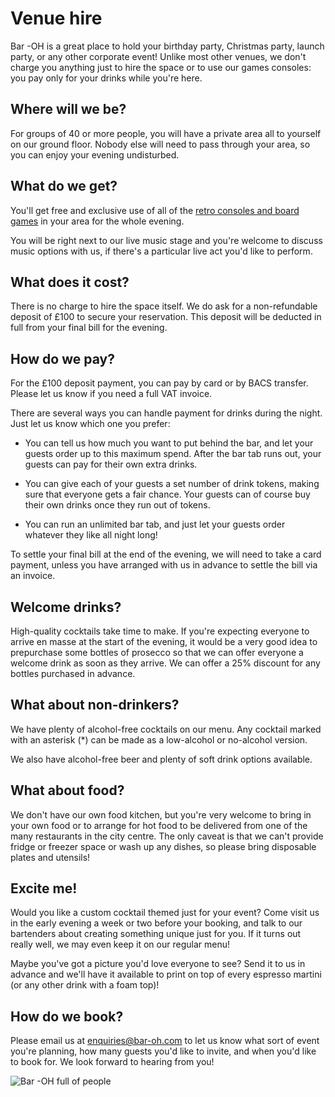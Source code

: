 # Venue hire

Bar -OH is a great place to hold your birthday party, Christmas party,
launch party, or any other corporate event!  Unlike most other venues,
we don't charge you anything just to hire the space or to use our
games consoles: you pay only for your drinks while you're here.

## Where will we be?

For groups of 40 or more people, you will have a private area all to
yourself on our ground floor.  Nobody else will need to pass through
your area, so you can enjoy your evening undisturbed.

## What do we get?

You'll get free and exclusive use of all of the [retro consoles and
board games](/games) in your area for the whole evening.

You will be right next to our live music stage and you're welcome to
discuss music options with us, if there's a particular live act you'd
like to perform.

## What does it cost?

There is no charge to hire the space itself.  We do ask for a
non-refundable deposit of £100 to secure your reservation.  This
deposit will be deducted in full from your final bill for the evening.

## How do we pay?

For the £100 deposit payment, you can pay by card or by BACS transfer.
Please let us know if you need a full VAT invoice.

There are several ways you can handle payment for drinks during the
night.  Just let us know which one you prefer:

  * You can tell us how much you want to put behind the bar, and let
    your guests order up to this maximum spend.  After the bar tab
    runs out, your guests can pay for their own extra drinks.

  * You can give each of your guests a set number of drink tokens,
    making sure that everyone gets a fair chance.  Your guests can of
    course buy their own drinks once they run out of tokens.

  * You can run an unlimited bar tab, and just let your guests order
    whatever they like all night long!

To settle your final bill at the end of the evening, we will need to
take a card payment, unless you have arranged with us in advance to
settle the bill via an invoice.

## Welcome drinks?

High-quality cocktails take time to make.  If you're expecting
everyone to arrive en masse at the start of the evening, it would be a
very good idea to prepurchase some bottles of prosecco so that we can
offer everyone a welcome drink as soon as they arrive.  We can offer a
25% discount for any bottles purchased in advance.

## What about non-drinkers?

We have plenty of alcohol-free cocktails on our menu.  Any cocktail
marked with an asterisk (*) can be made as a low-alcohol or
no-alcohol version.

We also have alcohol-free beer and plenty of soft drink options
available.

## What about food?

We don't have our own food kitchen, but you're very welcome to bring
in your own food or to arrange for hot food to be delivered from one
of the many restaurants in the city centre.  The only caveat is that
we can't provide fridge or freezer space or wash up any dishes, so
please bring disposable plates and utensils!

## Excite me!

Would you like a custom cocktail themed just for your event?  Come
visit us in the early evening a week or two before your booking, and
talk to our bartenders about creating something unique just for you.
If it turns out really well, we may even keep it on our regular menu!

Maybe you've got a picture you'd love everyone to see?  Send it to us
in advance and we'll have it available to print on top of every
espresso martini (or any other drink with a foam top)!

## How do we book?

Please email us at enquiries@bar-oh.com to let us know what sort of
event you're planning, how many guests you'd like to invite, and when
you'd like to book for.  We look forward to hearing from you!

![Bar -OH full of people](images/crowd.jpeg)
